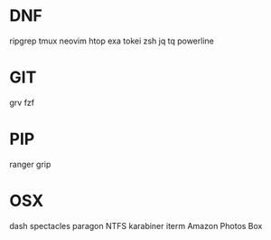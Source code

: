 # DNF

ripgrep
tmux
neovim
htop
exa
tokei
zsh
jq
tq
powerline

# GIT

grv
fzf

# PIP
ranger
grip

# OSX

dash
spectacles
paragon NTFS
karabiner
iterm
Amazon Photos
Box
